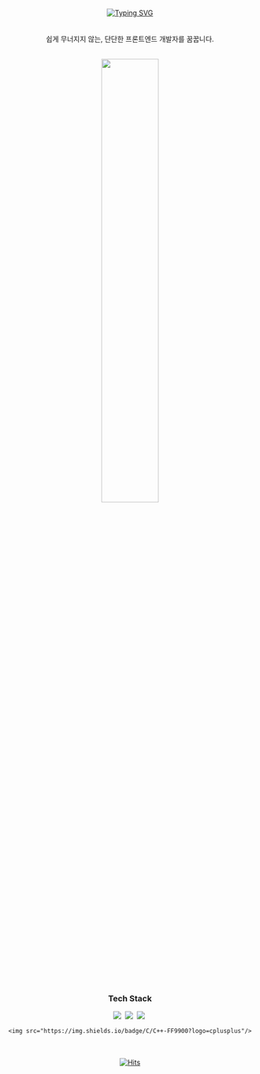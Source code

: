 <div align="center">
	
<br><br><br>
[![Typing SVG](https://readme-typing-svg.herokuapp.com?font=Oleo+Script&color=A4CA74&size=35&center=true&vCenter=true&width=404&height=53&lines=%E3%80%80%E3%80%80Hi+there%2C+I'm+Charlie+Kim.+%E3%80%80%E3%80%80)](https://git.io/typing-svg)
<br><br><br>
쉽게 무너지지 않는, 단단한 프론트엔드 개발자를 꿈꿉니다.
</div>



<br>
<div align="center">
<!-- <a href="https://github.com/devpla/github-stats-transparent" display=inline-block>
	<img align="right" src="https://github-readme-stats-git-masterrstaa-rickstaa.vercel.app/api/top-langs/?username=d-charlie-kim&layout=compact&theme=calm" width=50% />
</a> -->
<a href="https://github.com/anuraghazra/github-readme-stats">
  <img src="https://github-readme-stats.vercel.app/api?username=d-charlie-kim&show_icons=true&theme=material-palenight&hide_border=true&bg_color=20232a&icon_color=E3E3E3A8&text_color=fff&title_color=A4CA74&count_private=true" width=48% />
</a>
</div>

<div align="center">
  <h3>Tech Stack</h3>
<div>
	<img src="https://img.shields.io/badge/HTML-E34F26?style=flat-square&logo=HTML5&logoColor=white"/>&nbsp
	<img src="https://img.shields.io/badge/CSS-1572B6?style=flat-square&logo=CSS3&logoColor=white"/>&nbsp
	<img src="https://img.shields.io/badge/JavaScript-F7DF1E?style=flat-square&logo=JavaScript&logoColor=black"/>&nbsp
<!--     <img src="https://img.shields.io/badge/React-61DAFB?style=flat-square&logo=React&logoColor=black"/>&nbsp -->

	<img src="https://img.shields.io/badge/C/C++-FF9900?logo=cplusplus"/>
 </div>

<br><br>
[![Hits](https://hits.seeyoufarm.com/api/count/incr/badge.svg?url=https%3A%2F%2Fgithub.com%2Fd-charlie-kim&count_bg=%23A4CA74&title_bg=%23545454&icon=github.svg&icon_color=%23A4CA74&title=Views&edge_flat=false)](https://hits.seeyoufarm.com)
</div>
